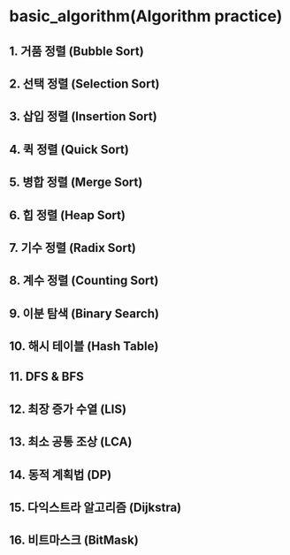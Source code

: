 # basic_algorithm(Algorithm practice)

## 1. 거품 정렬 (Bubble Sort)

## 2. 선택 정렬 (Selection Sort)

## 3. 삽입 정렬 (Insertion Sort)

## 4. 퀵 정렬 (Quick Sort)

## 5. 병합 정렬 (Merge Sort)

## 6. 힙 정렬 (Heap Sort)

## 7. 기수 정렬 (Radix Sort)

## 8. 계수 정렬 (Counting Sort)

## 9. 이분 탐색 (Binary Search)

## 10. 해시 테이블 (Hash Table)

## 11. DFS & BFS

## 12. 최장 증가 수열 (LIS)

## 13. 최소 공통 조상 (LCA)

## 14. 동적 계획법 (DP)

## 15. 다익스트라 알고리즘 (Dijkstra)

## 16. 비트마스크 (BitMask)

